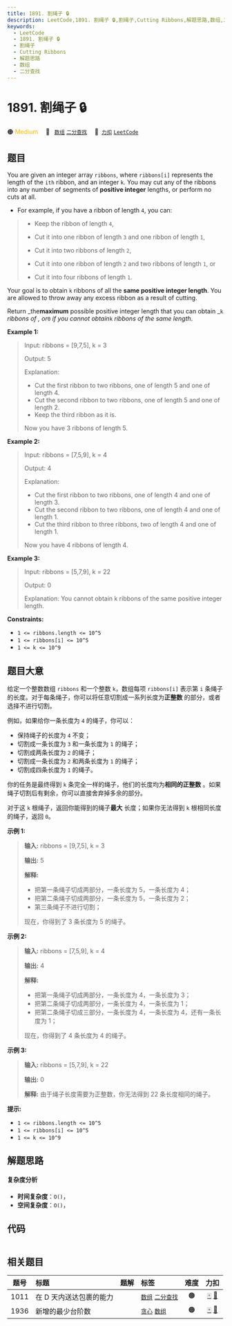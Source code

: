 ```yaml
---
title: 1891. 割绳子 🔒
description: LeetCode,1891. 割绳子 🔒,割绳子,Cutting Ribbons,解题思路,数组,二分查找
keywords:
  - LeetCode
  - 1891. 割绳子 🔒
  - 割绳子
  - Cutting Ribbons
  - 解题思路
  - 数组
  - 二分查找
---
```


# 1891. 割绳子 🔒

🟠 <font color=#ffb800>Medium</font>&emsp; 🔖&ensp; [`数组`](/tag/array.md) [`二分查找`](/tag/binary-search.md)&emsp; 🔗&ensp;[`力扣`](https://leetcode.cn/problems/cutting-ribbons) [`LeetCode`](https://leetcode.com/problems/cutting-ribbons)

## 题目

You are given an integer array `ribbons`, where `ribbons[i]` represents the
length of the `ith` ribbon, and an integer `k`. You may cut any of the ribbons
into any number of segments of **positive integer** lengths, or perform no
cuts at all.

  * For example, if you have a ribbon of length `4`, you can: 
> 
> * Keep the ribbon of length `4`,
> 
> * Cut it into one ribbon of length `3` and one ribbon of length `1`,
> 
> * Cut it into two ribbons of length `2`,
> 
> * Cut it into one ribbon of length `2` and two ribbons of length `1`, or
> 
> * Cut it into four ribbons of length `1`.

Your goal is to obtain `k` ribbons of all the **same positive integer
length**. You are allowed to throw away any excess ribbon as a result of
cutting.

Return _the**maximum** possible positive integer length that you can obtain
_`k` _ribbons of_ _, or_`0` _if you cannot obtain_`k` _ribbons of the same
length_.



**Example 1:**

> Input: ribbons = [9,7,5], k = 3
> 
> Output: 5
> 
> Explanation:
> - Cut the first ribbon to two ribbons, one of length 5 and one of length 4.
> - Cut the second ribbon to two ribbons, one of length 5 and one of length 2.
> - Keep the third ribbon as it is.
> 
> Now you have 3 ribbons of length 5.

**Example 2:**

> Input: ribbons = [7,5,9], k = 4
> 
> Output: 4
> 
> Explanation:
> - Cut the first ribbon to two ribbons, one of length 4 and one of length 3.
> - Cut the second ribbon to two ribbons, one of length 4 and one of length 1.
> - Cut the third ribbon to three ribbons, two of length 4 and one of length 1.
> 
> Now you have 4 ribbons of length 4.

**Example 3:**

> Input: ribbons = [5,7,9], k = 22
> 
> Output: 0
> 
> Explanation: You cannot obtain k ribbons of the same positive integer length.

**Constraints:**

  * `1 <= ribbons.length <= 10^5`
  * `1 <= ribbons[i] <= 10^5`
  * `1 <= k <= 10^9`


## 题目大意

给定一个整数数组 `ribbons` 和一个整数 `k`，数组每项 `ribbons[i]` 表示第 `i`
条绳子的长度。对于每条绳子，你可以将任意切割成一系列长度为**正整数** 的部分，或者选择不进行切割。

例如，如果给你一条长度为 `4` 的绳子，你可以：

  * 保持绳子的长度为 `4` 不变；
  * 切割成一条长度为 `3` 和一条长度为 `1` 的绳子；
  * 切割成两条长度为 `2` 的绳子；
  * 切割成一条长度为 `2` 和两条长度为 `1` 的绳子；
  * 切割成四条长度为 `1` 的绳子。

你的任务是最终得到 `k` 条完全一样的绳子，他们的长度均为**相同的正整数** 。如果绳子切割后有剩余，你可以直接舍弃掉多余的部分。

对于这 `k` 根绳子，返回你能得到的绳子**最大** 长度；如果你无法得到 `k` 根相同长度的绳子，返回 `0`。

**示例 1:**

> 
> 
> 
> 
> 
> **输入:** ribbons = [9,7,5], k = 3
> 
> **输出:** 5
> 
> **解释:**
> - 把第一条绳子切成两部分，一条长度为 5，一条长度为 4；
> - 把第二条绳子切成两部分，一条长度为 5，一条长度为 2；
> - 第三条绳子不进行切割；
> 
> 现在，你得到了 3 条长度为 5 的绳子。

**示例 2:**

> 
> 
> 
> 
> 
> **输入:** ribbons = [7,5,9], k = 4
> 
> **输出:** 4
> 
> **解释:**
> - 把第一条绳子切成两部分，一条长度为 4，一条长度为 3；
> - 把第二条绳子切成两部分，一条长度为 4，一条长度为 1；
> - 把第二条绳子切成三部分，一条长度为 4，一条长度为 4，还有一条长度为 1；
> 
> 现在，你得到了 4 条长度为 4 的绳子。
> 
> 

**示例 3:**

> 
> 
> 
> 
> 
> **输入:** ribbons = [5,7,9], k = 22
> 
> **输出:** 0
> 
> **解释:** 由于绳子长度需要为正整数，你无法得到 22 条长度相同的绳子。
> 
> 

**提示:**

  * `1 <= ribbons.length <= 10^5`
  * `1 <= ribbons[i] <= 10^5`
  * `1 <= k <= 10^9`


## 解题思路

#### 复杂度分析

- **时间复杂度**：`O()`，
- **空间复杂度**：`O()`，

## 代码

```javascript

```

## 相关题目

<!-- prettier-ignore -->
| 题号 | 标题 | 题解 | 标签 | 难度 | 力扣 |
| :------: | :------ | :------: | :------ | :------: | :------: |
| 1011 | 在 D 天内送达包裹的能力 |  |  [`数组`](/tag/array.md) [`二分查找`](/tag/binary-search.md) | 🟠 | [🀄️](https://leetcode.cn/problems/capacity-to-ship-packages-within-d-days) [🔗](https://leetcode.com/problems/capacity-to-ship-packages-within-d-days) |
| 1936 | 新增的最少台阶数 |  |  [`贪心`](/tag/greedy.md) [`数组`](/tag/array.md) | 🟠 | [🀄️](https://leetcode.cn/problems/add-minimum-number-of-rungs) [🔗](https://leetcode.com/problems/add-minimum-number-of-rungs) |